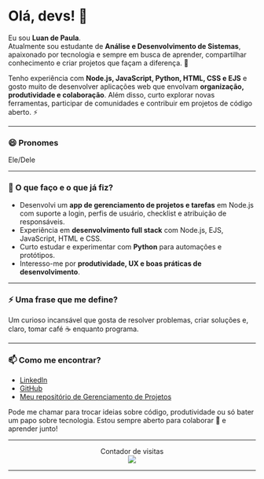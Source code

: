 # Olá, devs! 👋

Eu sou **Luan de Paula**.  
Atualmente sou estudante de **Análise e Desenvolvimento de Sistemas**, apaixonado por tecnologia e sempre em busca de aprender, compartilhar conhecimento e criar projetos que façam a diferença. 🚀  

Tenho experiência com **Node.js, JavaScript, Python, HTML, CSS e EJS** e gosto muito de desenvolver aplicações web que envolvam **organização, produtividade e colaboração**. Além disso, curto explorar novas ferramentas, participar de comunidades e contribuir em projetos de código aberto. ⚡

---

### 😄 Pronomes
Ele/Dele

---

### 🌱 O que faço e o que já fiz?  

- Desenvolvi um **app de gerenciamento de projetos e tarefas** em Node.js com suporte a login, perfis de usuário, checklist e atribuição de responsáveis.  
- Experiência em **desenvolvimento full stack** com Node.js, EJS, JavaScript, HTML e CSS.  
- Curto estudar e experimentar com **Python** para automações e protótipos.  
- Interesso-me por **produtividade, UX e boas práticas de desenvolvimento**.  

---

### ⚡ Uma frase que me define?  
Um curioso incansável que gosta de resolver problemas, criar soluções e, claro, tomar café ☕ enquanto programa.  

---

### 📫 Como me encontrar?
- [LinkedIn](https://www.linkedin.com/in/luanpaula)  
- [GitHub](https://github.com/luanpaula)  
- [Meu repositório de Gerenciamento de Projetos](https://github.com/luanpaula/project-management)  

Pode me chamar para trocar ideias sobre código, produtividade ou só bater um papo sobre tecnologia. Estou sempre aberto para colaborar 🤝 e aprender junto!  

---

<p align="center"> 
  Contador de visitas<br>
  <img src="https://profile-counter.glitch.me/luanpaula/count.svg" />
</p>

---

<!-- **luanpaula/luanpaula** is a ✨ _special_ ✨ repository because its README.md (this file) appears on your GitHub profile. Here are some ideas to get you started:
  - 🔭 I’m currently working on ...
  - 🌱 I’m currently learning ...
  - 👯 I’m looking to collaborate on ...
  - 🤔 I’m looking for help with ...
  - 💬 Ask me about ...
  - 📫 How to reach me: ...
  - 😄 Pronouns: ...
  - ⚡ Fun fact: ...
-->
